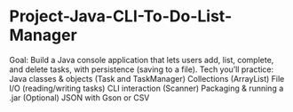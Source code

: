 # Project-Java-CLI-To-Do-List-Manager
Goal: Build a Java console application that lets users add, list, complete, and delete tasks, with persistence (saving to a file).  Tech you’ll practice:  Java classes &amp; objects (Task and TaskManager)  Collections (ArrayList)  File I/O (reading/writing tasks)  CLI interaction (Scanner)  Packaging &amp; running a .jar  (Optional) JSON with Gson or CSV
